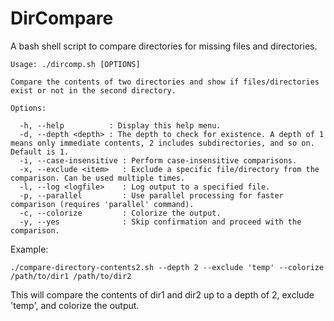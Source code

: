 # DirCompare
A bash shell script to compare directories for missing files and directories.  

```
Usage: ./dircomp.sh [OPTIONS]

Compare the contents of two directories and show if files/directories exist or not in the second directory.

Options:

  -h, --help          : Display this help menu. 
  -d, --depth <depth> : The depth to check for existence. A depth of 1 means only immediate contents, 2 includes subdirectories, and so on. Default is 1.
  -i, --case-insensitive : Perform case-insensitive comparisons.
  -x, --exclude <item>   : Exclude a specific file/directory from the comparison. Can be used multiple times.
  -l, --log <logfile>    : Log output to a specified file.
  -p, --parallel         : Use parallel processing for faster comparison (requires 'parallel' command).
  -c, --colorize         : Colorize the output.
  -y, --yes              : Skip confirmation and proceed with the comparison.

```

Example:

  `./compare-directory-contents2.sh --depth 2 --exclude 'temp' --colorize /path/to/dir1 /path/to/dir2`
  
  This will compare the contents of dir1 and dir2 up to a depth of 2, exclude 'temp', and colorize the output.
